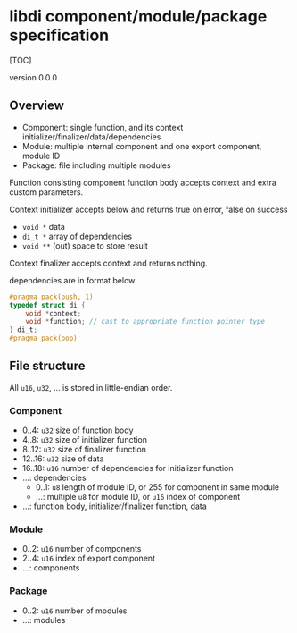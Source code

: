 # libdi component/module/package specification

[TOC]

version 0.0.0

## Overview

- Component: single function, and its context initializer/finalizer/data/dependencies
- Module: multiple internal component and one export component, module ID
- Package: file including multiple modules

Function consisting component function body accepts context and extra custom parameters.

Context initializer accepts below and returns true on error, false on success

- `void *` data
- `di_t *` array of dependencies
- `void **` (out) space to store result

Context finalizer accepts context and returns nothing.

dependencies are in format below:

```c
#pragma pack(push, 1)
typedef struct di {
    void *context;
    void *function; // cast to appropriate function pointer type
} di_t;
#pragma pack(pop)
```

## File structure

All `u16`, `u32`, ... is stored in little-endian order.

### Component

- 0..4: `u32` size of function body
- 4..8: `u32` size of initializer function
- 8..12: `u32` size of finalizer function
- 12..16: `u32` size of data
- 16..18: `u16` number of dependencies for initializer function
- ...: dependencies
  - 0..1: `u8` length of module ID, or 255 for component in same module
  - ...: multiple `u8` for module ID, or `u16` index of component
- ...: function body, initializer/finalizer function, data

### Module

- 0..2: `u16` number of components
- 2..4: `u16` index of export component
- ...: components

### Package

- 0..2: `u16` number of modules
- ...: modules

